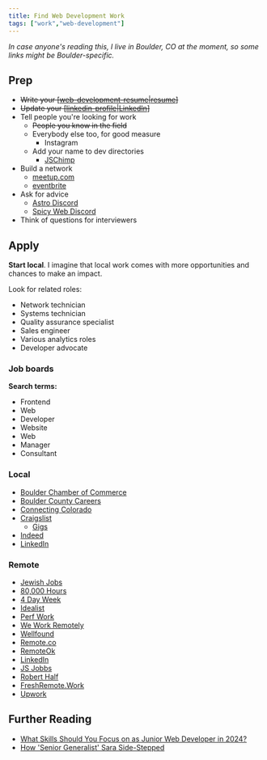 ```yaml
---
title: Find Web Development Work
tags: ["work","web-development"]
---
```


*In case anyone's reading this, I live in Boulder, CO at the moment, so some links might be Boulder-specific.*

## Prep

- ~~Write your [[web-development-resume|resume]]~~
- ~~Update your [[linkedin-profile|LinkedIn]]~~
- Tell people you're looking for work
  - ~~People you know in the field~~
    <!--
    - ~~Dirt~~
    - ~~Josh Sacks~~
    - ~~Jillian~~
    - ~~Mike~~
    -->
  - Everybody else too, for good measure
    - Instagram 
  - Add your name to dev directories
    - [JSChimp](https://jschimp.com/)
- Build a network
  - [meetup.com](https://www.meetup.com/home/)
  - [eventbrite](https://www.eventbrite.com)
- Ask for advice
  - [Astro Discord](https://discord.com/invite/astrodotbuild)
  - [Spicy Web Discord](https://discord.gg/CUuYVH7Qa9)
- Think of questions for interviewers

## Apply

**Start local**. I imagine that local work comes with more opportunities and chances to make an impact.

Look for related roles:

- Network technician
- Systems technician
- Quality assurance specialist
- Sales engineer
- Various analytics roles
- Developer advocate

### Job boards

**Search terms:**

- Frontend
- Web
- Developer
- Website
- Web
- Manager
- Consultant

### Local

- [Boulder Chamber of Commerce](https://business.boulderchamber.com/jobs)
- [Boulder County Careers](https://www.governmentjobs.com/careers/boulder)
- [Connecting Colorado](https://www.connectingcolorado.com/cgi-bin/g_app_quick_js?s=GETNEWMOBILE)
- [Craigslist](https://boulder.craigslist.org/search/jjj#search=1~thumb~0~0)
  - [Gigs](https://boulder.craigslist.org/search/ggg#search=1~thumb~0~0)
- [Indeed](https://www.indeed.com/jobs?q=front+end+web+developer&l=Boulder%2C+CO&from=searchOnDesktopSerp&vjk=df618573cb128351)
- [LinkedIn](https://www.linkedin.com/jobs/)

### Remote

- [Jewish Jobs](https://www.jewishjobs.com)
- [80,000 Hours](https://jobs.80000hours.org/?query=frontend%20developer)
- [4 Day Week](https://4dayweek.io)
- [Idealist](https://www.idealist.org/en)
- [Perf Work](https://www.perfwork.com/)
- [We Work Remotely](https://weworkremotely.com/)
- [Wellfound](https://wellfound.com/jobs)
- [Remote.co](https://remote.co)
- [RemoteOk](https://remoteok.com/)
- [LinkedIn](https://www.linkedin.com/jobs/)
- [JS Jobbs](https://jsjobbs.com)
- [Robert Half](https://www.roberthalf.com/us/en/jobs/all/frontend-developer)
- [FreshRemote.Work](https://freshremote.work/)
- [Upwork](https://www.upwork.com/nx/find-work/)

## Further Reading

- [What Skills Should You Focus on as Junior Web Developer in 2024?](https://frontendmasters.com/blog/what-skills-should-you-focus-on-as-junior-web-developer-in-2024/)
- [How 'Senior Generalist' Sara Side-Stepped](https://sarajoy.dev/blog/saras-side-step/)

[//begin]: # "Autogenerated link references for markdown compatibility"
[web-development-resume|resume]: web-development-resume "Web Development Resume"
[linkedin-profile|LinkedIn]: linkedin-profile "LinkedIn Profile"
[//end]: # "Autogenerated link references"